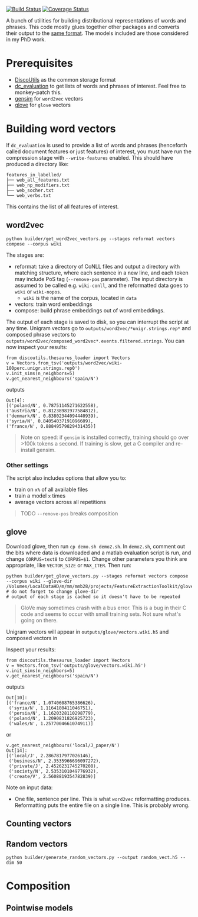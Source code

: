 [![Build Status](https://travis-ci.org/mbatchkarov/vector_builder.svg?branch=master)](https://travis-ci.org/mbatchkarov/vector_builder) [![Coverage Status](https://coveralls.io/repos/mbatchkarov/vector_builder/badge.svg?branch=master&service=github)](https://coveralls.io/github/mbatchkarov/vector_builder?branch=master)

A bunch of utilities for building distributional representations of words and phrases. This code mostly glues together other packages and converts their output to the [same format](https://github.com/mbatchkarov/DiscoUtils). The models included are those considered in my PhD work.

# Prerequisites

 - [DiscoUtils](https://github.com/mbatchkarov/DiscoUtils) as the common storage format
 - [dc_evaluation](https://github.com/mbatchkarov/dc_evaluation) to get lists of words and phrases of interest. Feel free to monkey-patch this.
 - [gensim](https://github.com/piskvorky/gensim/) for `word2vec` vectors
 - [glove](http://nlp.stanford.edu/projects/glove/) for `glove` vectors

# Building word vectors

If `dc_evaluation` is used to provide a list of words and phrases (henceforth called document features or just features) of interest, you must have run the compression stage with `--write-features` enabled. This should have produced a directory like:

```
features_in_labelled/
├── web_all_features.txt
├── web_np_modifiers.txt
├── web_socher.txt
└── web_verbs.txt
```

This contains the list of all features of interest.

## word2vec

```
python builder/get_word2vec_vectors.py --stages reformat vectors compose --corpus wiki 
```

The stages are:

 - reformat: take a directory of CoNLL files and output a directory with matching structure, where each sentence in a new line, and each token may include PoS tag (`--remove-pos` parameter). The input directory is assumed to be called e.g. `wiki-conll`, and the reformatted data goes to `wiki` or `wiki-nopos`.
 	- `wiki` is the name of the corpus, located in `data`
 - vectors: train word embeddings
 - compose: build phrase embeddings out of word embeddings.

The output of each stage is saved to disk, so you can interrupt the script at any time. Unigram vectors go to `outputs/word2vec/*unigr.strings.rep*` and composed phrase vectors to `outputs/word2vec/composed_word2vec*.events.filtered.strings`. You can now inspect your results:
```
from discoutils.thesaurus_loader import Vectors
v = Vectors.from_tsv('outputs/word2vec/wiki-100perc.unigr.strings.rep0')
v.init_sims(n_neighbors=5)
v.get_nearest_neighbours('spain/N')
```
outputs
```
Out[4]:
[('poland/N', 0.78751145271622558),
('austria/N', 0.81238981977584812),
('denmark/N', 0.83802344094440939),
('syria/N', 0.84054037191096609),
('france/N', 0.88849579829431435)]
```

> Note on speed: if `gensim` is installed correctly, training should go over >100k tokens a second. If training is slow, get a C compiler and re-install gensim.

### Other settings
The script also includes options that allow you to:

 - train on `x%` of all available files
 - train a model `x` times
 - average vectors across all repetitions

> TODO `--remove-pos` breaks composition

## glove

Download glove, then run `cp demo.sh demo2.sh`. In `demo2.sh`, comment out the bits where data is downloaded and a matlab evaluation script is run, and change `CORPUS=text8` to `CORPUS=$1`. Change other parameters you think are appropriate, like `VECTOR_SIZE` or `MAX_ITER`. Then run:
 
 ```
 python builder/get_glove_vectors.py --stages reformat vectors compose --corpus wiki --glove-dir /Volumes/LocalDataHD/m/mm/mmb28/projects/FeatureExtractionToolkit/glove
 # do not forget to change glove-dir
 # output of each stage is cached so it doesn't have to be repeated
 ```

 > GloVe may sometimes crash with a bus error. This is a bug in their C code and seems to occur with small training sets. Not sure what's going on there.

Unigram vectors will appear in `outputs/glove/vectors.wiki.h5` and composed vectors in 

Inspect your results:
```
from discoutils.thesaurus_loader import Vectors
v = Vectors.from_tsv('outputs/glove/vectors.wiki.h5')
v.init_sims(n_neighbors=5)
v.get_nearest_neighbours('spain/N')
```
outputs
```
Out[10]:
[('france/N', 1.0740608765386626),
 ('syria/N', 1.1164180411046751),
 ('persia/N', 1.1620328110298779),
 ('poland/N', 1.2090831826925723),
 ('wales/N', 1.2577004661074911)]
```

or 
```
v.get_nearest_neighbours('local/J_paper/N')
Out[14]:
[('local/J', 2.2867817977026146),
 ('business/N', 2.3535966696097272),
 ('private/J', 2.4526231745270208),
 ('society/N', 2.5353101049776932),
 ('create/V', 2.5608819354782839)]
 ```

 Note on input data:
 
 - One file, sentence per line. This is what `word2vec` reformatting produces. Reformatting puts the entire file on a single line. This is probably wrong.

## Counting vectors

## Random vectors
```
python builder/generate_random_vectors.py --output random_vect.h5 --dim 50
```

# Composition

## Pointwise models